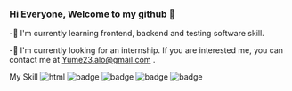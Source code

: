 ### Hi Everyone, Welcome to my github 👋
-🌱 I'm currently learning frontend, backend and testing software skill.

-🤔 I'm currently looking for an internship. If you are interested me, you can contact me at Yume23.alo@gmail.com .

My Skill
<img src="https://img.shields.io/badge/HTML5-E34F26?style=for-the-badge&logo=html5&logoColor=white" alt="html"/>
<img src="https://badges.aleen42.com/src/javascript.svg" alt="badge"/>
<img src="https://badges.aleen42.com/src/vue.svg" alt="badge"/>
<img src="https://badges.aleen42.com/src/react.svg" alt="badge"/>
<img src="https://badges.aleen42.com/src/python.svg" alt="badge"/>

<!--
**pimdyw/pimdyw** is a ✨ _special_ ✨ repository because its `README.md` (this file) appears on your GitHub profile.

Here are some ideas to get you started:

- 🔭 I’m currently working on ...
- 🌱 I’m currently learning ...
- 👯 I’m looking to collaborate on ...
- 🤔 I’m looking for help with ...
- 💬 Ask me about ...
- 📫 How to reach me: ...
- 😄 Pronouns: ...
- ⚡ Fun fact: ...
-->
